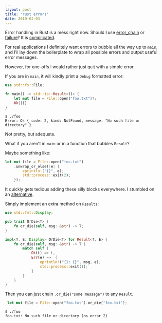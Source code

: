 ```yaml
---
layout: post
title: "rust errors"
date: 2019-02-03
---
```


Error handling in Rust is a mess right now. Should I use [error_chain][1] or
[failure][2]? It is [complicated][3].

For real applications I definitely want errors to bubble all the way up to
`main`, and I'll lay down the boilerplate to wrap all possible errors and
output useful error messages.

However, for one-offs I would rather just quit with a simple error.

If you are in `main`, it will kindly print a `Debug` formatted error:

```rust
use std::fs::File;

fn main() -> std::io::Result<()> {
    let mut file = File::open("foo.txt")?;
    Ok(())
}
```

```shell
$ ./foo
Error: Os { code: 2, kind: NotFound, message: "No such file or directory" }
```

Not pretty, but adequate.

What if you aren't in `main` or in a function that bubbles `Result`?

Maybe something like:

```rust
let mut file = File::open("foo.txt")
    .unwrap_or_else(|e| {
        eprintln!("{}", e);
        std::process::exit(2);
    });
```

It quickly gets tedious adding these silly blocks everywhere. I stumbled on an
[alternative][4].

Simply implement an extra method on `Results`:

```rust
use std::fmt::Display;

pub trait OrDie<T> {
    fn or_die(self, msg: &str) -> T;
}

impl<T, E: Display> OrDie<T> for Result<T, E> {
    fn or_die(self, msg: &str) -> T {
        match self {
            Ok(t) => t,
            Err(e) =>  {
                eprintln!("{}: {}", msg, e);
                std::process::exit(1);
            }
        }
    }
}
```

Then you can just chain `.or_die("some message")` to any `Result`.

```rust
 let mut file = File::open("foo.txt").or_die("foo.txt");
```

```shell
$ ./foo
foo.txt: No such file or directory (os error 2)
```

[1]: <https://crates.io/crates/error-chain>
[2]: <https://crates.io/crates/failure>
[3]: <https://github.com/rust-lang/rfcs/blob/master/text/2504-fix-error.md>
[4]: <https://github.com/vasi/qcow2-fuse/blob/ef42e6899fc837a8adf0c562fe47eda24f6bc891/src/util.rs#L28>
